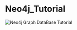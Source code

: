 # Neo4j_Tutorial
![Neo4j Graph DataBase Tutorial](http://s3-us-west-2.amazonaws.com/dataarchitect-cloud-media/wp-content/uploads/2017/08/14012537/Neo4j-logo.png)
